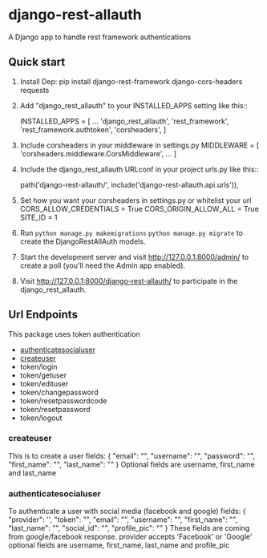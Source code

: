 # django-rest-allauth
A Django app to handle rest framework authentications

Quick start
-----------
1. Install Dep:
    pip install django-rest-framework django-cors-headers requests

2. Add "django_rest_allauth" to your INSTALLED_APPS setting like this::

    INSTALLED_APPS = [
        ...
        'django_rest_allauth',
        'rest_framework',
        'rest_framework.authtoken',
        'corsheaders',
    ]

3. Include corsheaders in your middleware in settings.py
    MIDDLEWARE = [
    'corsheaders.middleware.CorsMiddleware',
    ...
    ]

4. Include the django_rest_allauth URLconf in your project urls.py like this::

    path('django-rest-allauth/', include('django-rest-allauth.api.urls')),

5. Set how you want your corsheaders in settings.py or whitelist your url
    CORS_ALLOW_CREDENTIALS = True
    CORS_ORIGIN_ALLOW_ALL = True
    SITE_ID = 1

6. Run ``python manage.py makemigrations`` ``python manage.py migrate`` to create the DjangoRestAllAuth models.

7. Start the development server and visit http://127.0.0.1:8000/admin/
   to create a poll (you'll need the Admin app enabled).

8. Visit http://127.0.0.1:8000/django-rest-allauth/ to participate in the django_rest_allauth.

## Url Endpoints
This package uses token authentication
* [authenticatesocialuser](#authenticatesocialuser)
* [createuser](#createuser)
* token/login
* token/getuser
* token/edituser
* token/changepassword
* token/resetpasswordcode
* token/resetpassword
* token/logout


### createuser 
This is to create a user
fields:
{
    "email": "",
    "username": "",
    "password": "",
    "first_name": "",
    "last_name": ""
}
Optional fields are username, first_name and last_name


### authenticatesocialuser

To authenticate a user with social media (facebook and google)
fields:
{
    "provider": '',
    "token": "",
    "email": "",
    "username": "",
    "first_name": "",
    "last_name": "",
    "social_id": "",
    "profile_pic": ""
}
These fields are coming from google/facebook response.
provider accepts 'Facebook' or 'Google'
optional fields are username, first_name, last_name and profile_pic



